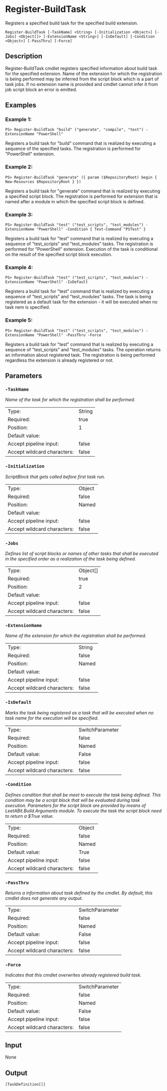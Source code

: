# Register-BuildTask

Registers a specified build task for the specified build extension.

```Register-BuildTask [-TaskName] <String> [-Initialization <Object>] [-Jobs] <Object[]> [-ExtensionName <String>] [-IsDefault] [-Condition <Object>] [-PassThru] [-Force]```

## Description

Register-BuildTask cmdlet registers specified information about build task for the specified extension. Name of the extension for which the registration is being
performed may be inferred from the script block which is a part of task jobs. If no extension name is provided and cmdlet cannot infer it from job script block an error is emitted.

## Examples

### Example 1:

```PS> Register-BuildTask "build" ("generate", "compile", "test") -ExtensionName "PowerShell"```

Registers a build task for "build" command that is realized by executing a sequence of the specified tasks. The registration is performed for "PowerShell" extension.

### Example 2:

```PS> Register-BuildTask "generate" ({ param ($RepositoryRoot) begin { New-Resources $RepositoryRoot } })```

Registers a build task for "generate" command that is realized by executing a specified script block. The registration is performed for extension that is named after a module in which the specified script block is defined.

### Example 3:

```PS> Register-BuildTask "test" ("test_scripts", "test_modules") -ExtensionName "PowerShell" -Condition { Text-Command "PSTest" }```

Registers a build task for "test" command that is realized by executing a sequence of "test_scripts" and "test_modules" tasks. The registration is performed for "PowerShell" extension. Execution of the task is conditional on the result of the specified script block execution.

### Example 4:

```PS> Register-BuildTask "test" ("test_scripts", "test_modules") -ExtensionName "PowerShell" -IsDefault```

Registers a build task for "test" command that is realized by executing a sequence of "test_scripts" and "test_modules" tasks. The task is being registered as a default task for the extension - it will be executed when no task nem is specified.

### Example 5:

```PS> Register-BuildTask "test" ("test_scripts", "test_modules") -ExtensionName "PowerShell" -PassThru -Force```

Registers a build task for "test" command that is realized by executing a sequence of "test_scripts" and "test_modules" tasks. The operation returns an information about registered task. The registration is being performed regardless the extension is already registered or not.

## Parameters

### ```-TaskName```

*Name of the task for which the registration shall be performed.*

<table>
  <tr><td>Type:</td><td>String</td></tr>
  <tr><td>Required:</td><td>true</td></tr>
  <tr><td>Position:</td><td>1</td></tr>
  <tr><td>Default value:</td><td></td></tr>
  <tr><td>Accept pipeline input:</td><td>false</td></tr>
  <tr><td>Accept wildcard characters:</td><td>false</td></tr>
</table>

### ```-Initialization```

*ScriptBlock that gets called before first task run.*

<table>
  <tr><td>Type:</td><td>Object</td></tr>
  <tr><td>Required:</td><td>false</td></tr>
  <tr><td>Position:</td><td>Named</td></tr>
  <tr><td>Default value:</td><td></td></tr>
  <tr><td>Accept pipeline input:</td><td>false</td></tr>
  <tr><td>Accept wildcard characters:</td><td>false</td></tr>
</table>

### ```-Jobs```

*Defines list of script blocks or names of other tasks that shall be executed in the specified order as a realization of the task being defined.*

<table>
  <tr><td>Type:</td><td>Object[]</td></tr>
  <tr><td>Required:</td><td>true</td></tr>
  <tr><td>Position:</td><td>2</td></tr>
  <tr><td>Default value:</td><td></td></tr>
  <tr><td>Accept pipeline input:</td><td>false</td></tr>
  <tr><td>Accept wildcard characters:</td><td>false</td></tr>
</table>

### ```-ExtensionName```

*Name of the extension for which the registration shall be performed.*

<table>
  <tr><td>Type:</td><td>String</td></tr>
  <tr><td>Required:</td><td>false</td></tr>
  <tr><td>Position:</td><td>Named</td></tr>
  <tr><td>Default value:</td><td></td></tr>
  <tr><td>Accept pipeline input:</td><td>false</td></tr>
  <tr><td>Accept wildcard characters:</td><td>false</td></tr>
</table>

### ```-IsDefault```

*Marks the task being registered as a task that will be executed when no task name for the execution will be specified.*

<table>
  <tr><td>Type:</td><td>SwitchParameter</td></tr>
  <tr><td>Required:</td><td>false</td></tr>
  <tr><td>Position:</td><td>Named</td></tr>
  <tr><td>Default value:</td><td>False</td></tr>
  <tr><td>Accept pipeline input:</td><td>false</td></tr>
  <tr><td>Accept wildcard characters:</td><td>false</td></tr>
</table>

### ```-Condition```

*Defines condition that shall be meet to execute the task being defined. This condition may be a script block that will be evaluated during task
execution. Parameters for the script block are provided by means of LeetABit.Build.Arguments module. To execute the task the script block need to return a $True value.*

<table>
  <tr><td>Type:</td><td>Object</td></tr>
  <tr><td>Required:</td><td>false</td></tr>
  <tr><td>Position:</td><td>Named</td></tr>
  <tr><td>Default value:</td><td>True</td></tr>
  <tr><td>Accept pipeline input:</td><td>false</td></tr>
  <tr><td>Accept wildcard characters:</td><td>false</td></tr>
</table>

### ```-PassThru```

*Returns a information about task defined by the cmdlet. By default, this cmdlet does not generate any output.*

<table>
  <tr><td>Type:</td><td>SwitchParameter</td></tr>
  <tr><td>Required:</td><td>false</td></tr>
  <tr><td>Position:</td><td>Named</td></tr>
  <tr><td>Default value:</td><td>False</td></tr>
  <tr><td>Accept pipeline input:</td><td>false</td></tr>
  <tr><td>Accept wildcard characters:</td><td>false</td></tr>
</table>

### ```-Force```

*Indicates that this cmdlet overwrites already registered build task.*

<table>
  <tr><td>Type:</td><td>SwitchParameter</td></tr>
  <tr><td>Required:</td><td>false</td></tr>
  <tr><td>Position:</td><td>Named</td></tr>
  <tr><td>Default value:</td><td>False</td></tr>
  <tr><td>Accept pipeline input:</td><td>false</td></tr>
  <tr><td>Accept wildcard characters:</td><td>false</td></tr>
</table>

## Input

None

## Output

```[TaskDefinition[]]```
